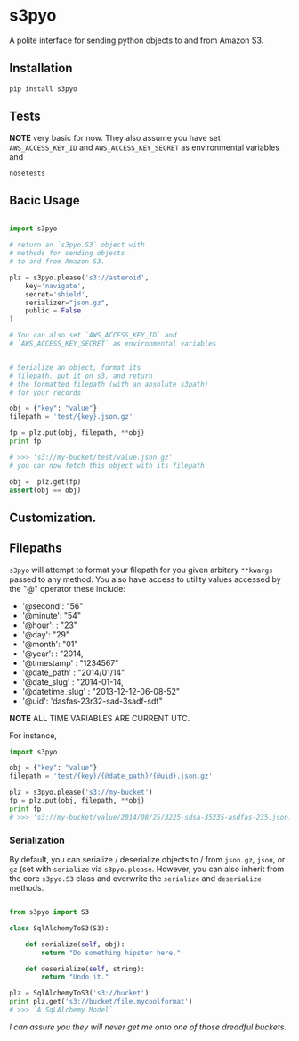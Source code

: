 # s3pyo 

A polite interface for sending python objects to and from Amazon S3.

## Installation

```
pip install s3pyo
```

## Tests

**NOTE** very basic for now. They also assume you have set `AWS_ACCESS_KEY_ID` and 
`AWS_ACCESS_KEY_SECRET` as environmental variables and 

```
nosetests
```

## Bacic Usage

```python

import s3pyo

# return an `s3pyo.S3` object with 
# methods for sending objects
# to and from Amazon S3.

plz = s3pyo.please('s3://asteroid', 
	key='navigate',
	secret='shield',
	serializer="json.gz",
	public = False
)

# You can also set `AWS_ACCESS_KEY_ID` and 
# `AWS_ACCESS_KEY_SECRET` as environmental variables


# Serialize an object, format its
# filepath, put it on s3, and return
# the formatted filepath (with an absolute s3path) 
# for your records

obj = {"key": "value"}
filepath = 'test/{key}.json.gz'

fp = plz.put(obj, filepath, **obj)
print fp

# >>> 's3://my-bucket/test/value.json.gz'
# you can now fetch this object with its filepath

obj =  plz.get(fp)
assert(obj == obj)

```

## Customization.

## Filepaths

`s3pyo` will attempt to format your filepath
for you given arbitary `**kwargs` passed to 
any method. You also have access to utility values 
accessed by the "@" operator these include:

- '@second': "56"
- '@minute': "54"
- '@hour': : "23"
- '@day': "29"
- '@month': "01"
- '@year': : "2014,
- '@timestamp' : "1234567"
- '@date_path' : "2014/01/14"
- '@date_slug' : "2014-01-14,
- '@datetime_slug' : "2013-12-12-06-08-52"
- '@uid': 'dasfas-23r32-sad-3sadf-sdf"

**NOTE** ALL TIME VARIABLES ARE CURRENT UTC.

For instance,

``` python 
import s3pyo

obj = {"key": "value"}
filepath = 'test/{key}/{@date_path}/{@uid}.json.gz'

plz = s3pyo.please('s3://my-bucket')
fp = plz.put(obj, filepath, **obj)
print fp 
# >>> 's3://my-bucket/value/2014/08/25/3225-sdsa-35235-asdfas-235.json.gz'

```



### Serialization

By default, you can serialize / deserialize objects to / from `json.gz`, 
`json`, or `gz` (set with `serialize` via `s3pyo.please`. However, you can also inherit from the core `s3pyo.S3` class and overwrite the `serialize` and `deserialize` methods.

```python

from s3pyo import S3

class SqlAlchemyToS3(S3):

	def serialize(self, obj):
		return "Do something hipster here."

	def deserialize(self, string):
		return "Undo it."

plz = SqlAlchemyToS3('s3://bucket')
print plz.get('s3://bucket/file.mycoolformat')
# >>> `A SqLAlchemy Model`
```

_I can assure you they will never get me onto one of those dreadful buckets._
